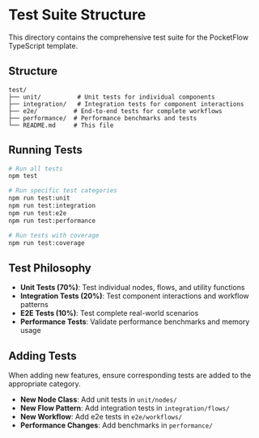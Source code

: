 # Test Suite Structure

This directory contains the comprehensive test suite for the PocketFlow TypeScript template.

## Structure

```
test/
├── unit/          # Unit tests for individual components
├── integration/   # Integration tests for component interactions
├── e2e/          # End-to-end tests for complete workflows
├── performance/  # Performance benchmarks and tests
└── README.md     # This file
```

## Running Tests

```bash
# Run all tests
npm test

# Run specific test categories
npm run test:unit
npm run test:integration
npm run test:e2e
npm run test:performance

# Run tests with coverage
npm run test:coverage
```

## Test Philosophy

- **Unit Tests (70%)**: Test individual nodes, flows, and utility functions
- **Integration Tests (20%)**: Test component interactions and workflow patterns
- **E2E Tests (10%)**: Test complete real-world scenarios
- **Performance Tests**: Validate performance benchmarks and memory usage

## Adding Tests

When adding new features, ensure corresponding tests are added to the appropriate category.

- **New Node Class**: Add unit tests in `unit/nodes/`
- **New Flow Pattern**: Add integration tests in `integration/flows/`
- **New Workflow**: Add e2e tests in `e2e/workflows/`
- **Performance Changes**: Add benchmarks in `performance/`